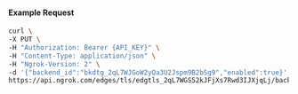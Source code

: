 <!-- Code generated for API Clients. DO NOT EDIT. -->

#### Example Request

```bash
curl \
-X PUT \
-H "Authorization: Bearer {API_KEY}" \
-H "Content-Type: application/json" \
-H "Ngrok-Version: 2" \
-d '{"backend_id":"bkdtg_2qL7WJGoW2yQa3U2Jspm9B2bSg9","enabled":true}' \
https://api.ngrok.com/edges/tls/edgtls_2qL7WGS52kJFjXs7Rwd3IJXjqLj/backend
```

